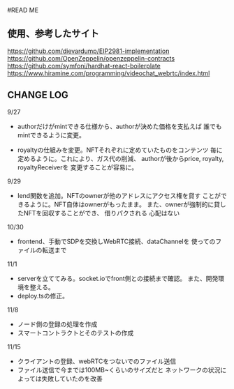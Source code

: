 #READ ME

## 使用、参考したサイト

https://github.com/dievardump/EIP2981-implementation
https://github.com/OpenZeppelin/openzeppelin-contracts
https://github.com/symfoni/hardhat-react-boilerplate
https://www.hiramine.com/programming/videochat_webrtc/index.html

## CHANGE LOG

9/27 
* authorだけがmintできる仕様から、authorが決めた価格を支払えば
  誰でもmintできるように変更。
  
* royaltyの仕組みを変更。NFTそれぞれに定めていたものをコンテンツ
  毎に定めるように。これにより、ガス代の削減、
  authorが後からprice, royalty, royaltyReceiverを
  変更することが容易に。
  
9/29
* lend関数を追加。NFTのownerが他のアドレスにアクセス権を貸す
  ことができるように。NFT自体はownerがもったまま。
  また、ownerが強制的に貸したNFTを回収することができ、
  借りパクされる 心配はない
  
10/30 
  * frontend、手動でSDPを交換しWebRTC接続、dataChannelを
    使ってのファイルの転送まで
    
11/1
  * serverを立ててみる。socket.ioでfront側との接続まで確認。
    また、開発環境を整える。
  * deploy.tsの修正。

11/8
  * ノード側の登録の処理を作成
  * スマートコントラクトとそのテストの作成

11/15
  * クライアントの登録、webRTCをつないでのファイル送信
  * ファイル送信で今までは100MB~くらいのサイズだと
ネットワークの状況によっては失敗していたのを改善